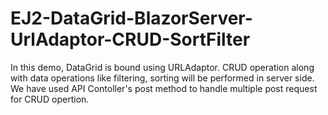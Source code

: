 # EJ2-DataGrid-BlazorServer-UrlAdaptor-CRUD-SortFilter
In this demo, DataGrid is bound using URLAdaptor. CRUD operation along with data operations like filtering, sorting will be performed in server side. We have used API Contoller's post method to handle multiple post request for CRUD opertion.  
